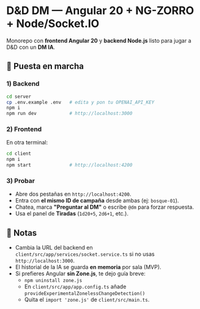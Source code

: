 # D&D DM — Angular 20 + NG-ZORRO + Node/Socket.IO

Monorepo con **frontend Angular 20** y **backend Node.js** listo para jugar a D&D con un **DM IA**.

## 🚀 Puesta en marcha

### 1) Backend
```bash
cd server
cp .env.example .env   # edita y pon tu OPENAI_API_KEY
npm i
npm run dev            # http://localhost:3000
```

### 2) Frontend
En otra terminal:
```bash
cd client
npm i
npm start              # http://localhost:4200
```

### 3) Probar
- Abre dos pestañas en `http://localhost:4200`.
- Entra con **el mismo ID de campaña** desde ambas (ej: `bosque-01`).
- Chatea, marca **"Preguntar al DM"** o escribe `@dm` para forzar respuesta.
- Usa el panel de **Tiradas** (`1d20+5`, `2d6+1`, etc.).

## 🔧 Notas
- Cambia la URL del backend en `client/src/app/services/socket.service.ts` si no usas `http://localhost:3000`.
- El historial de la IA se guarda **en memoria** por sala (MVP).
- Si prefieres Angular **sin Zone.js**, te dejo guía breve:
  - `npm uninstall zone.js`
  - En `client/src/app/app.config.ts` añade `provideExperimentalZonelessChangeDetection()`
  - Quita el `import 'zone.js'` de `client/src/main.ts`.
